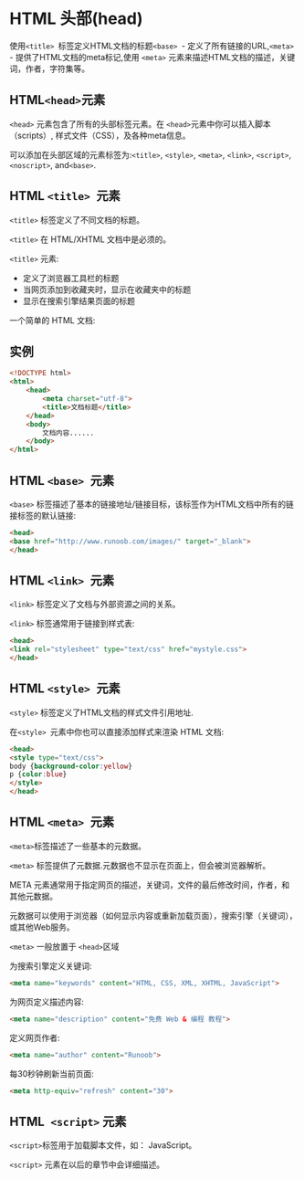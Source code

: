 # HTML 头部(head)

使用`<title> `标签定义HTML文档的标题`<base> `- 定义了所有链接的URL,`<meta>` - 提供了HTML文档的meta标记,使用 `<meta>` 元素来描述HTML文档的描述，关键词，作者，字符集等。


## HTML`<head>`元素

`<head>` 元素包含了所有的头部标签元素。在 `<head>`元素中你可以插入脚本（scripts）, 样式文件（CSS），及各种meta信息。

可以添加在头部区域的元素标签为:`<title>`, `<style>`, `<meta>`, `<link>`, `<script>`, `<noscript>`, and`<base>`.

## HTML `<title> `元素

`<title>` 标签定义了不同文档的标题。

`<title>` 在 HTML/XHTML 文档中是必须的。

`<title>` 元素:

- 定义了浏览器工具栏的标题
- 当网页添加到收藏夹时，显示在收藏夹中的标题
- 显示在搜索引擎结果页面的标题

一个简单的 HTML 文档:

## 实例
```html
<!DOCTYPE html>
<html>
    <head>  
        <meta charset="utf-8">  
        <title>文档标题</title> 
    </head>  
    <body> 
        文档内容...... 
    </body>  
</html>
````


## HTML `<base> `元素

`<base>` 标签描述了基本的链接地址/链接目标，该标签作为HTML文档中所有的链接标签的默认链接:

```html
<head>
<base href="http://www.runoob.com/images/" target="_blank">
</head>
```


## HTML `<link> `元素

`<link>` 标签定义了文档与外部资源之间的关系。

`<link>` 标签通常用于链接到样式表:

```html
<head>
<link rel="stylesheet" type="text/css" href="mystyle.css">
</head>
```

## HTML `<style> `元素

`<style>` 标签定义了HTML文档的样式文件引用地址.

在`<style> `元素中你也可以直接添加样式来渲染 HTML 文档:

```html
<head>
<style type="text/css">
body {background-color:yellow}
p {color:blue}
</style>
</head>
```

## HTML `<meta> `元素

`<meta>`标签描述了一些基本的元数据。

`<meta>` 标签提供了元数据.元数据也不显示在页面上，但会被浏览器解析。

META 元素通常用于指定网页的描述，关键词，文件的最后修改时间，作者，和其他元数据。

元数据可以使用于浏览器（如何显示内容或重新加载页面），搜索引擎（关键词），或其他Web服务。

`<meta>` 一般放置于 `<head>`区域

为搜索引擎定义关键词:

```html
<meta name="keywords" content="HTML, CSS, XML, XHTML, JavaScript">
```

为网页定义描述内容:

```html
<meta name="description" content="免费 Web & 编程 教程">
```

定义网页作者:

```html
<meta name="author" content="Runoob">
```

每30秒钟刷新当前页面:

```html
<meta http-equiv="refresh" content="30">
```


## HTML` <script>` 元素

`<script>`标签用于加载脚本文件，如： JavaScript。

`<script>` 元素在以后的章节中会详细描述。